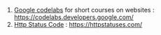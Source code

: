 1. <a href="https://codelabs.developers.google.com/">Google codelabs</a> for short courses on websites : https://codelabs.developers.google.com/
2. <a href="https://httpstatuses.com/">Http Status Code</a> : https://httpstatuses.com/ 
